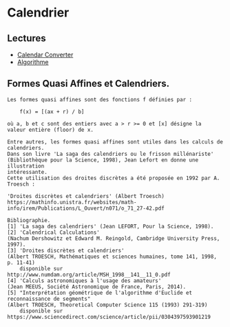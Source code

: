 # Calendrier

## Lectures

* [Calendar Converter](http://www.fourmilab.ch/documents/calendar/)
* [Algorithme](https://www.sciencedirect.com/science/article/pii/0304397593901219)


## Formes Quasi Affines et Calendriers.
    Les formes quasi affines sont des fonctions f définies par :
    
        f(x) = [(ax + r) / b]
    
    où a, b et c sont des entiers avec a > r >= 0 et [x] désigne la 
    valeur entière (floor) de x.
    
    Entre autres, les formes quasi affines sont utiles dans les calculs de
    calendriers.
    Dans son livre 'La saga des calendriers ou le frisson millénariste'
    (Bibliothèque pour la Science, 1998), Jean Lefort en donne une illustration 
    intéressante.
    Cette utilisation des droites discrètes a été proposée en 1992 par A. Troesch :
    
    'Droites discrètes et calendriers' (Albert Troesch)
    https://mathinfo.unistra.fr/websites/math-info/irem/Publications/L_Ouvert/n071/o_71_27-42.pdf

    Bibliographie.
    [1] 'La saga des calendriers' (Jean LEFORT, Pour la Science, 1998).
    [2] 'Calendrical Calculations'
    (Nachum Dershowitz et Edward M. Reingold, Cambridge University Press, 1997).
    [3] 'Droites discrètes et calendriers'
    (Albert TROESCH, Mathématiques et sciences humaines, tome 141, 1998, p. 11-41)
        disponible sur http://www.numdam.org/article/MSH_1998__141__11_0.pdf
    [4] 'Calculs astronomiques à l'usage des amateurs'
    (Jean MEEUS, Société Astronomique de France, Paris, 2014).
    [5] "Interprétation géométrique de l'algorithme d'Euclide et reconnaissance de segments"
    (Albert TROESCH, Theoretical Computer Science 115 (1993) 291-319)
        disponible sur https://www.sciencedirect.com/science/article/pii/0304397593901219
